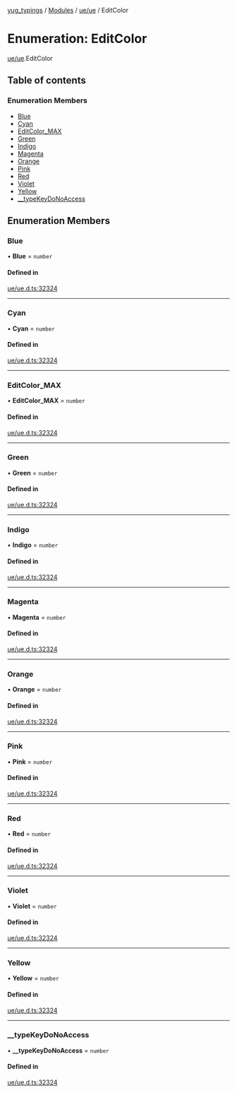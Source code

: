 [yug_typings](../README.md) / [Modules](../modules.md) / [ue/ue](../modules/ue_ue.md) / EditColor

# Enumeration: EditColor

[ue/ue](../modules/ue_ue.md).EditColor

## Table of contents

### Enumeration Members

- [Blue](ue_ue.EditColor.md#blue)
- [Cyan](ue_ue.EditColor.md#cyan)
- [EditColor\_MAX](ue_ue.EditColor.md#editcolor_max)
- [Green](ue_ue.EditColor.md#green)
- [Indigo](ue_ue.EditColor.md#indigo)
- [Magenta](ue_ue.EditColor.md#magenta)
- [Orange](ue_ue.EditColor.md#orange)
- [Pink](ue_ue.EditColor.md#pink)
- [Red](ue_ue.EditColor.md#red)
- [Violet](ue_ue.EditColor.md#violet)
- [Yellow](ue_ue.EditColor.md#yellow)
- [\_\_typeKeyDoNoAccess](ue_ue.EditColor.md#__typekeydonoaccess)

## Enumeration Members

### Blue

• **Blue** = `number`

#### Defined in

[ue/ue.d.ts:32324](https://github.com/YugMetaverse/yug_typings/blob/25cad34/ue/ue.d.ts#L32324)

___

### Cyan

• **Cyan** = `number`

#### Defined in

[ue/ue.d.ts:32324](https://github.com/YugMetaverse/yug_typings/blob/25cad34/ue/ue.d.ts#L32324)

___

### EditColor\_MAX

• **EditColor\_MAX** = `number`

#### Defined in

[ue/ue.d.ts:32324](https://github.com/YugMetaverse/yug_typings/blob/25cad34/ue/ue.d.ts#L32324)

___

### Green

• **Green** = `number`

#### Defined in

[ue/ue.d.ts:32324](https://github.com/YugMetaverse/yug_typings/blob/25cad34/ue/ue.d.ts#L32324)

___

### Indigo

• **Indigo** = `number`

#### Defined in

[ue/ue.d.ts:32324](https://github.com/YugMetaverse/yug_typings/blob/25cad34/ue/ue.d.ts#L32324)

___

### Magenta

• **Magenta** = `number`

#### Defined in

[ue/ue.d.ts:32324](https://github.com/YugMetaverse/yug_typings/blob/25cad34/ue/ue.d.ts#L32324)

___

### Orange

• **Orange** = `number`

#### Defined in

[ue/ue.d.ts:32324](https://github.com/YugMetaverse/yug_typings/blob/25cad34/ue/ue.d.ts#L32324)

___

### Pink

• **Pink** = `number`

#### Defined in

[ue/ue.d.ts:32324](https://github.com/YugMetaverse/yug_typings/blob/25cad34/ue/ue.d.ts#L32324)

___

### Red

• **Red** = `number`

#### Defined in

[ue/ue.d.ts:32324](https://github.com/YugMetaverse/yug_typings/blob/25cad34/ue/ue.d.ts#L32324)

___

### Violet

• **Violet** = `number`

#### Defined in

[ue/ue.d.ts:32324](https://github.com/YugMetaverse/yug_typings/blob/25cad34/ue/ue.d.ts#L32324)

___

### Yellow

• **Yellow** = `number`

#### Defined in

[ue/ue.d.ts:32324](https://github.com/YugMetaverse/yug_typings/blob/25cad34/ue/ue.d.ts#L32324)

___

### \_\_typeKeyDoNoAccess

• **\_\_typeKeyDoNoAccess** = `number`

#### Defined in

[ue/ue.d.ts:32324](https://github.com/YugMetaverse/yug_typings/blob/25cad34/ue/ue.d.ts#L32324)
